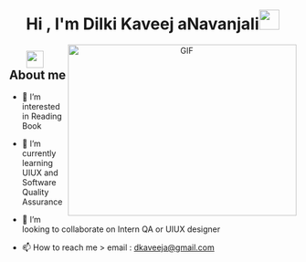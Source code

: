 <h1 align="center">Hi , I'm Dilki Kaveej aNavanjali<img src="https://media.giphy.com/media/hvRJCLFzcasrR4ia7z/giphy.gif" width="35"></h1>



<a target="_blank" align="center">
  <img align="right" top="500" height="300" width="400" alt="GIF" src="https://media.giphy.com/media/SWoSkN6DxTszqIKEqv/giphy.gif">
</a>

<h2 align="center"><img src="https://media.giphy.com/media/iY8CRBdQXODJSCERIr/giphy.gif" width="30" height="30" style="margin-right: 10px;"> About me </h2>

- 👀 I’m interested in Reading Book

- 🌱 I’m currently learning UIUX and Software Quality Assurance

- 💞️ I’m looking to collaborate on Intern QA or UIUX designer

- 📫 How to reach me > email : dkaveeja@gmail.com 

<!---
Dilki-Kaveeja-HK/Dilki-Kaveeja-HK is a ✨ special ✨ repository because its `README.md` (this file) appears on your GitHub profile.
You can click the Preview link to take a look at your changes.
--->
